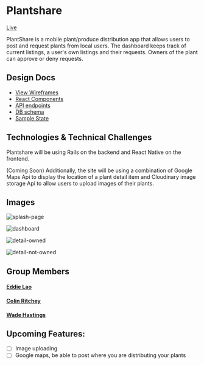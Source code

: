 # Plantshare

[Live][demo]

[demo]:https://colinritchey.github.io/PlantShareDemo/

PlantShare is a mobile plant/produce distribution app that allows users
to post and request plants from local users. The dashboard keeps track of
current listings, a user's own listings and their requests. Owners of the
plant can approve or deny requests.



## Design Docs
* [View Wireframes][wireframes]
* [React Components][components]
* [API endpoints][api-endpoints]
* [DB schema][schema]
* [Sample State][sample-state]

[wireframes]: docs/wireframes
[components]: docs/component-hierarchy.md
[sample-state]: docs/sample-state.md
[api-endpoints]: docs/api-endpoints.md
[schema]: docs/schema.md

## Technologies & Technical Challenges

Plantshare will be using Rails on the backend and React Native on the frontend.

(Coming Soon) Additionally, the site will be using a combination of Google Maps Api to display the location of a plant detail item and Cloudinary image storage Api to allow users to upload images of their plants.

## Images

![splash-page](docs/images/Splash-page.png)

![dashboard](docs/images/dashboard.png)

![detail-owned](docs/images/detail-owned.png)

![detail-not-owned](docs/images/detail-not-owned.png)

## Group Members

#### [Eddie Lao](https://github.com/eddielao)

#### [Colin Ritchey](https://github.com/colinritchey)

#### [Wade Hastings](https://github.com/whasting)

## Upcoming Features:

  - [ ] Image uploading
  - [ ] Google maps, be able to post where you are distributing your plants
